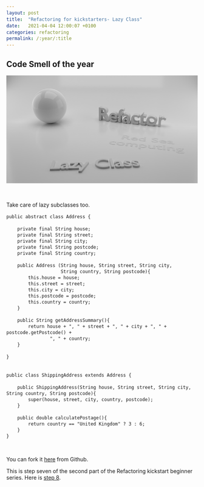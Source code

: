 ```yaml
---
layout: post
title:  "Refactoring for kickstarters- Lazy Class"
date:   2021-04-04 12:00:07 +0100
categories: refactoring
permalink: /:year/:title
---
```


## Code Smell of the year


![Lazy Class](../images/Refactoring/Refactor-lazy-class.png)

<br>

Take care of lazy subclasses too.
    
    public abstract class Address {
    
        private final String house;
        private final String street;
        private final String city;
        private final String postcode;
        private final String country;
    
        public Address (String house, String street, String city,
                        String country, String postcode){
            this.house = house;
            this.street = street;
            this.city = city;
            this.postcode = postcode;
            this.country = country;
        }

        public String getAddressSummary(){
            return house + ", " + street + ", " + city + ", " + postcode.getPostcode() +
                    ", " + country;
        }

    }


    public class ShippingAddress extends Address {
    
        public ShippingAddress(String house, String street, String city, String country, String postcode){
            super(house, street, city, country, postcode);
        }

        public double calculatePostage(){
            return country == "United Kingdom" ? 3 : 6;
        }
    }

<br>

You can fork it [here](https://github.com/redseacomputing/Refactoring_LazyClass2) from Github.

This is step seven of the second part of the Refactoring kickstart beginner series. Here is [step 8](https://redseacomputing.github.io/2021/Refactoring2-8-inappropriate-intimacy).